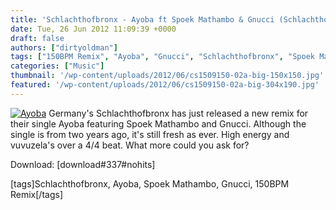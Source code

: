 ```yaml
---
title: 'Schlachthofbronx - Ayoba ft Spoek Mathambo & Gnucci (Schlachthofbronx 150BPM Remix)'
date: Tue, 26 Jun 2012 11:09:39 +0000
draft: false
authors: ["dirtyoldman"]
tags: ["150BPM Remix", "Ayoba", "Gnucci", "Schlachthofbronx", "Spoek Mathambo"]
categories: ["Music"]
thumbnail: '/wp-content/uploads/2012/06/cs1509150-02a-big-150x150.jpg'
featured: '/wp-content/uploads/2012/06/cs1509150-02a-big-304x190.jpg'
---
```


[![](/wp-content/uploads/2012/06/cs1509150-02a-big.jpg "Ayoba")](/2012/06/26/schlachthofbronx-ayoba-ft-spoek-mathambo-gnucci-schlachthofbronx-150bpm-remix/cs1509150-02a-big/) Germany's Schlachthofbronx has just released a new remix for their single Ayoba featuring Spoek Mathambo and Gnucci. Although the single is from two years ago, it's still fresh as ever. High energy and vuvuzela's over a 4/4 beat. What more could you ask for?

Download: \[download#337#nohits\]

\[tags\]Schlachthofbronx, Ayoba, Spoek Mathambo, Gnucci, 150BPM Remix\[/tags\]